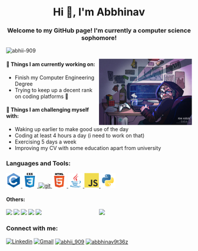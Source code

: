<h1 align="center">Hi 👋, I'm Abbhinav</h1>
<h3 align="center">Welcome to my GitHub page! I'm currently a computer science sophomore!</h3>

<p align="left"> <img src="https://komarev.com/ghpvc/?username=abhii-909&label=Profile%20views&color=0e75b6&style=flat" alt="abhii-909" /> </p>
  

<img align="right" alt="img" src="https://github.com/FernandoRoldan93/FernandoRoldan93/blob/master/cover_image.jpg" width="50%" height="auto" />


#### 🌱 Things I am currently working on: 
- Finish my Computer Engineering Degree 
- Trying to keep up a decent rank on coding platforms 🚀

#### :muscle: Things I am challenging myself with:
- Waking up earlier to make good use of the day
- Coding at least 4 hours a day (i need to work on that)
- Exercising 5 days a week
- Improving my CV with some education apart from university


<h3 align="left">Languages and Tools:</h3>
<p align="left"> <a href="https://www.cprogramming.com/" target="_blank" rel="noreferrer"> <img src="https://raw.githubusercontent.com/devicons/devicon/master/icons/c/c-original.svg" alt="c" width="40" height="40"/> </a> <a href="https://www.w3schools.com/css/" target="_blank" rel="noreferrer"> <img src="https://raw.githubusercontent.com/devicons/devicon/master/icons/css3/css3-original-wordmark.svg" alt="css3" width="40" height="40"/> </a> <a href="https://git-scm.com/" target="_blank" rel="noreferrer"> <img src="https://www.vectorlogo.zone/logos/git-scm/git-scm-icon.svg" alt="git" width="40" height="40"/> </a> <a href="https://www.w3.org/html/" target="_blank" rel="noreferrer"> <img src="https://raw.githubusercontent.com/devicons/devicon/master/icons/html5/html5-original-wordmark.svg" alt="html5" width="40" height="40"/> </a> <a href="https://www.java.com" target="_blank" rel="noreferrer"> <img src="https://raw.githubusercontent.com/devicons/devicon/master/icons/java/java-original.svg" alt="java" width="40" height="40"/> </a> <a href="https://developer.mozilla.org/en-US/docs/Web/JavaScript" target="_blank" rel="noreferrer"> <img src="https://raw.githubusercontent.com/devicons/devicon/master/icons/javascript/javascript-original.svg" alt="javascript" width="40" height="40"/> </a> <a href="https://www.python.org" target="_blank" rel="noreferrer"> <img src="https://raw.githubusercontent.com/devicons/devicon/master/icons/python/python-original.svg" alt="python" width="40" height="40"/> </a> </p>


#### Others: 
<p>
	<img width="50%" align="right" src="https://github-readme-stats.vercel.app/api?username=abhii-909&show_icons=true&hide_border=true" />

<img src="http://img.shields.io/badge/-Github-000000?style=flat&logo=github&logoColor=FFFFFF">
<img src="https://img.shields.io/badge/-Git-F05032?style=flat&logo=git&logoColor=white">
<img src="http://img.shields.io/badge/-VS%20Code-007ACC?style=flat&logo=visual%20studio%20code&logoColor=white">
<img src="http://img.shields.io/badge/-IntelliJ%20IDEA-000000?style=flat-square&logo=intellij-idea&logoColor=ffffff">
<img src="http://img.shields.io/badge/-Windows-0078D6?style=flat-square&logo=windows&logoColor=ffffff">
</p>

### Connect with me:
[![Linkedin](https://img.shields.io/badge/-LinkedIn-blue?style=flat&logo=Linkedin&logoColor=white)](https://www.linkedin.com/in/abbhinav-mishra-998174287/)
[![Gmail](https://img.shields.io/badge/-Gmail-c14438?style=flat&logo=Gmail&logoColor=white)](mailto:abbhinav99mishra@gmail.com) <a href="https://www.leetcode.com/abhii_909" target="blank"><img align="center" src="https://raw.githubusercontent.com/rahuldkjain/github-profile-readme-generator/master/src/images/icons/Social/leet-code.svg" alt="abhii_909" height="25" width="35" /></a> <a href="https://auth.geeksforgeeks.org/user/abbhinav9t36z" target="blank"><img align="center" src="https://raw.githubusercontent.com/rahuldkjain/github-profile-readme-generator/master/src/images/icons/Social/geeks-for-geeks.svg" alt="abbhinav9t36z" height="25" width="35" /></a>
